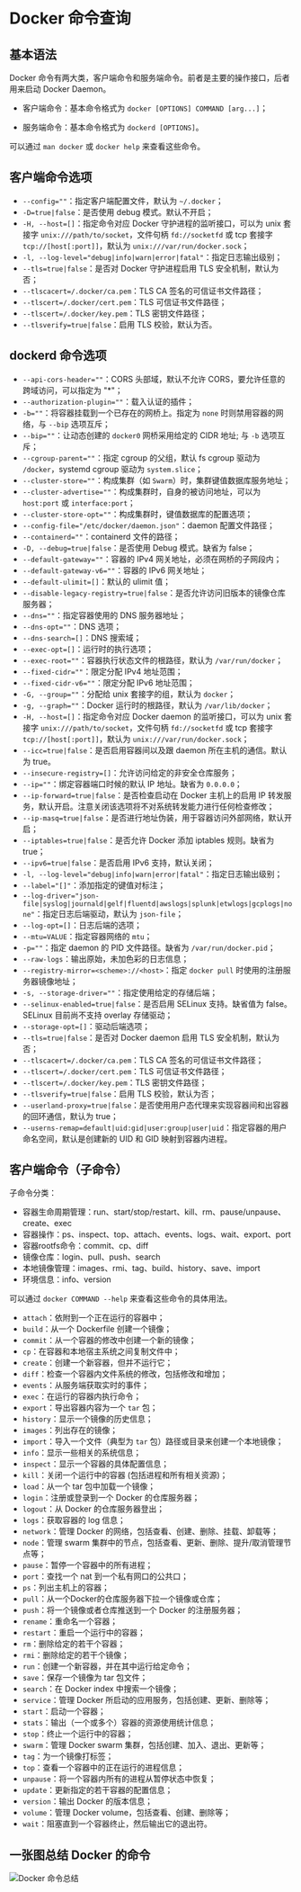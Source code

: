 # Docker 命令查询

## 基本语法

Docker 命令有两大类，客户端命令和服务端命令。前者是主要的操作接口，后者用来启动 Docker Daemon。

* 客户端命令：基本命令格式为 `docker [OPTIONS] COMMAND [arg...]`；

* 服务端命令：基本命令格式为 `dockerd [OPTIONS]`。

可以通过 `man docker` 或 `docker help` 来查看这些命令。

## 客户端命令选项

* `--config=""`：指定客户端配置文件，默认为 `~/.docker`；
* `-D=true|false`：是否使用 debug 模式。默认不开启；
* `-H, --host=[]`：指定命令对应 Docker 守护进程的监听接口，可以为 unix 套接字 `unix:///path/to/socket`，文件句柄 `fd://socketfd` 或 tcp 套接字 `tcp://[host[:port]]`，默认为 `unix:///var/run/docker.sock`；
* `-l, --log-level="debug|info|warn|error|fatal"`：指定日志输出级别；
* `--tls=true|false`：是否对 Docker 守护进程启用 TLS 安全机制，默认为否；
* `--tlscacert=/.docker/ca.pem`：TLS CA 签名的可信证书文件路径；
* `--tlscert=/.docker/cert.pem`：TLS 可信证书文件路径；
* `--tlscert=/.docker/key.pem`：TLS 密钥文件路径；
* `--tlsverify=true|false`：启用 TLS 校验，默认为否。

## dockerd 命令选项

* `--api-cors-header=""`：CORS 头部域，默认不允许 CORS，要允许任意的跨域访问，可以指定为 "*"；
* `--authorization-plugin=""`：载入认证的插件；
* `-b=""`：将容器挂载到一个已存在的网桥上。指定为 `none` 时则禁用容器的网络，与 `--bip` 选项互斥；
* `--bip=""`：让动态创建的 `docker0` 网桥采用给定的 CIDR 地址; 与 `-b` 选项互斥；
* `--cgroup-parent=""`：指定 cgroup 的父组，默认 fs cgroup 驱动为 `/docker`，systemd cgroup 驱动为 `system.slice`；
* `--cluster-store=""`：构成集群（如 `Swarm`）时，集群键值数据库服务地址；
* `--cluster-advertise=""`：构成集群时，自身的被访问地址，可以为 `host:port` 或 `interface:port`；
* `--cluster-store-opt=""`：构成集群时，键值数据库的配置选项；
* `--config-file="/etc/docker/daemon.json"`：daemon 配置文件路径；
* `--containerd=""`：containerd 文件的路径；
* `-D, --debug=true|false`：是否使用 Debug 模式。缺省为 false；
* `--default-gateway=""`：容器的 IPv4 网关地址，必须在网桥的子网段内；
* `--default-gateway-v6=""`：容器的 IPv6 网关地址；
* `--default-ulimit=[]`：默认的 ulimit 值；
* `--disable-legacy-registry=true|false`：是否允许访问旧版本的镜像仓库服务器；
* `--dns=""`：指定容器使用的 DNS 服务器地址；
* `--dns-opt=""`：DNS 选项；
* `--dns-search=[]`：DNS 搜索域；
* `--exec-opt=[]`：运行时的执行选项；
* `--exec-root=""`：容器执行状态文件的根路径，默认为 `/var/run/docker`；
* `--fixed-cidr=""`：限定分配 IPv4 地址范围；
* `--fixed-cidr-v6=""`：限定分配 IPv6 地址范围；
* `-G, --group=""`：分配给 unix 套接字的组，默认为 `docker`；
* `-g, --graph=""`：Docker 运行时的根路径，默认为 `/var/lib/docker`；
* `-H, --host=[]`：指定命令对应 Docker daemon 的监听接口，可以为 unix 套接字 `unix:///path/to/socket`，文件句柄 `fd://socketfd` 或 tcp 套接字 `tcp://[host[:port]]`，默认为 `unix:///var/run/docker.sock`；
* `--icc=true|false`：是否启用容器间以及跟 daemon 所在主机的通信。默认为 true。
* `--insecure-registry=[]`：允许访问给定的非安全仓库服务；
* `--ip=""`：绑定容器端口时候的默认 IP 地址。缺省为 `0.0.0.0`；
* `--ip-forward=true|false`：是否检查启动在 Docker 主机上的启用 IP 转发服务，默认开启。注意关闭该选项将不对系统转发能力进行任何检查修改；
* `--ip-masq=true|false`：是否进行地址伪装，用于容器访问外部网络，默认开启；
* `--iptables=true|false`：是否允许 Docker 添加 iptables 规则。缺省为 true；
* `--ipv6=true|false`：是否启用 IPv6 支持，默认关闭；
* `-l, --log-level="debug|info|warn|error|fatal"`：指定日志输出级别；
* `--label="[]"`：添加指定的键值对标注；
* `--log-driver="json-file|syslog|journald|gelf|fluentd|awslogs|splunk|etwlogs|gcplogs|none"`：指定日志后端驱动，默认为 `json-file`；
* `--log-opt=[]`：日志后端的选项；
* `--mtu=VALUE`：指定容器网络的 `mtu`；
* `-p=""`：指定 daemon 的 PID 文件路径。缺省为 `/var/run/docker.pid`；
* `--raw-logs`：输出原始，未加色彩的日志信息；
* `--registry-mirror=<scheme>://<host>`：指定 `docker pull` 时使用的注册服务器镜像地址；
* `-s, --storage-driver=""`：指定使用给定的存储后端；
* `--selinux-enabled=true|false`：是否启用 SELinux 支持。缺省值为 false。SELinux 目前尚不支持 overlay 存储驱动；
* `--storage-opt=[]`：驱动后端选项；
* `--tls=true|false`：是否对 Docker daemon 启用 TLS 安全机制，默认为否；
* `--tlscacert=/.docker/ca.pem`：TLS CA 签名的可信证书文件路径；
* `--tlscert=/.docker/cert.pem`：TLS 可信证书文件路径；
* `--tlscert=/.docker/key.pem`：TLS 密钥文件路径；
* `--tlsverify=true|false`：启用 TLS 校验，默认为否；
* `--userland-proxy=true|false`：是否使用用户态代理来实现容器间和出容器的回环通信，默认为 true；
* `--userns-remap=default|uid:gid|user:group|user|uid`：指定容器的用户命名空间，默认是创建新的 UID 和 GID 映射到容器内进程。

## 客户端命令（子命令）

子命令分类：
- 容器生命周期管理：run、start/stop/restart、kill、rm、pause/unpause、create、exec
- 容器操作：ps、inspect、top、attach、events、logs、wait、export、port
- 容器rootfs命令：commit、cp、diff
- 镜像仓库：login、pull、push、search
- 本地镜像管理：images、rmi、tag、build、history、save、import
- 环境信息：info、version

可以通过 `docker COMMAND --help` 来查看这些命令的具体用法。

* `attach`：依附到一个正在运行的容器中；
* `build`：从一个 Dockerfile 创建一个镜像；
* `commit`：从一个容器的修改中创建一个新的镜像；
* `cp`：在容器和本地宿主系统之间复制文件中；
* `create`：创建一个新容器，但并不运行它；
* `diff`：检查一个容器内文件系统的修改，包括修改和增加；
* `events`：从服务端获取实时的事件；
* `exec`：在运行的容器内执行命令；
* `export`：导出容器内容为一个 `tar` 包；
* `history`：显示一个镜像的历史信息；
* `images`：列出存在的镜像；
* `import`：导入一个文件（典型为 `tar` 包）路径或目录来创建一个本地镜像；
* `info`：显示一些相关的系统信息；
* `inspect`：显示一个容器的具体配置信息；
* `kill`：关闭一个运行中的容器 (包括进程和所有相关资源)；
* `load`：从一个 tar 包中加载一个镜像；
* `login`：注册或登录到一个 Docker 的仓库服务器；
* `logout`：从 Docker 的仓库服务器登出；
* `logs`：获取容器的 log 信息；
* `network`：管理 Docker 的网络，包括查看、创建、删除、挂载、卸载等；
* `node`：管理 swarm 集群中的节点，包括查看、更新、删除、提升/取消管理节点等；
* `pause`：暂停一个容器中的所有进程；
* `port`：查找一个 nat 到一个私有网口的公共口；
* `ps`：列出主机上的容器；
* `pull`：从一个Docker的仓库服务器下拉一个镜像或仓库；
* `push`：将一个镜像或者仓库推送到一个 Docker 的注册服务器；
* `rename`：重命名一个容器；
* `restart`：重启一个运行中的容器；
* `rm`：删除给定的若干个容器；
* `rmi`：删除给定的若干个镜像；
* `run`：创建一个新容器，并在其中运行给定命令；
* `save`：保存一个镜像为 tar 包文件；
* `search`：在 Docker index 中搜索一个镜像；
* `service`：管理 Docker 所启动的应用服务，包括创建、更新、删除等；
* `start`：启动一个容器；
* `stats`：输出（一个或多个）容器的资源使用统计信息；
* `stop`：终止一个运行中的容器；
* `swarm`：管理 Docker swarm 集群，包括创建、加入、退出、更新等；
* `tag`：为一个镜像打标签；
* `top`：查看一个容器中的正在运行的进程信息；
* `unpause`：将一个容器内所有的进程从暂停状态中恢复；
* `update`：更新指定的若干容器的配置信息；
* `version`：输出 Docker 的版本信息；
* `volume`：管理 Docker volume，包括查看、创建、删除等；
* `wait`：阻塞直到一个容器终止，然后输出它的退出符。

## 一张图总结 Docker 的命令
![Docker 命令总结](../_images/cmd_logic.gif)
